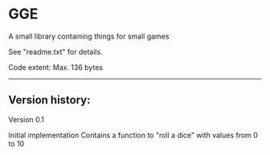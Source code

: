 # GGE
A small library containing things for small games

See "readme.txt" for details.

Code extent: Max. 136 bytes

---

Version history:
--

Version 0.1

Initial implementation
Contains a function to "roll a dice" with values from 0 to 10
